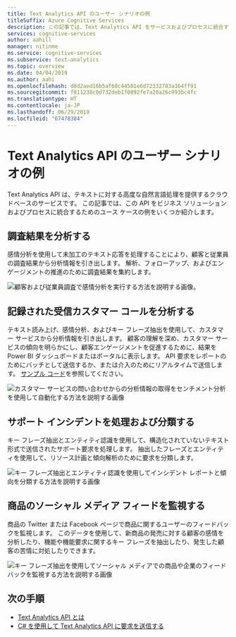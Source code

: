 ```yaml
---
title: Text Analytics API のユーザー シナリオの例
titleSuffix: Azure Cognitive Services
description: この記事では、Text Analytics API をサービスおよびプロセスに統合するための一般的なシナリオをいくつか確認できます。
services: cognitive-services
author: aahill
manager: nitinme
ms.service: cognitive-services
ms.subservice: text-analytics
ms.topic: overview
ms.date: 04/04/2019
ms.author: aahi
ms.openlocfilehash: d8d2aed16b5af60c44501e6d72332783a164ff91
ms.sourcegitcommit: f811238c0d732deb1f0892fe7a20a26c993bc4fc
ms.translationtype: HT
ms.contentlocale: ja-JP
ms.lasthandoff: 06/29/2019
ms.locfileid: "67478384"
---
```

# <a name="example-user-scenarios-for-the-text-analytics-api"></a>Text Analytics API のユーザー シナリオの例

Text Analytics API は、テキストに対する高度な自然言語処理を提供するクラウドベースのサービスです。 この記事では、この API をビジネス ソリューションおよびプロセスに統合するためのユース ケースの例をいくつか紹介します。 

## <a name="analyze-survey-results"></a>調査結果を分析する

感情分析を使用して未加工のテキスト応答を処理することにより、顧客と従業員の調査結果から分析情報を引き出します。 解析、フォローアップ、およびエンゲージメントの推進のために調査結果を集約します。

![顧客および従業員調査で感情分析を実行する方法を説明する画像。](media/use-cases/survey-results.svg)

## <a name="analyze-recorded-inbound-customer-calls"></a>記録された受信カスタマー コールを分析する

テキスト読み上げ、感情分析、およびキー フレーズ抽出を使用して、カスタマー サービスから分析情報を引き出します。 顧客の理解を深め、カスタマー サービスの傾向を明らかにし、顧客エンゲージメントを促進するために、結果を Power BI ダッシュボードまたはポータルに表示します。 API 要求をレポートのためにバッチとして送信するか、または介入のためにリアルタイムで送信します。 [サンプル コード](https://github.com/rlagh2/callcenteranalytics)を参照してください。

![カスタマー サービスの問い合わせからの分析情報の取得をセンチメント分析を使用して自動化する方法を説明する画像](media/use-cases/azure-inbound.svg)

## <a name="process-and-categorize-support-incidents"></a>サポート インシデントを処理および分類する

キー フレーズ抽出とエンティティ認識を使用して、構造化されていないテキスト形式で送信されたサポート要求を処理します。 抽出したフレーズとエンティティを使用して、リソース計画と傾向解析のために要求を分類します。

![キー フレーズ抽出とエンティティ認識を使用してインシデント レポートと傾向を分類する方法を説明する画像](media/use-cases/support-incidents.svg)

## <a name="monitor-your-products-social-media-feeds"></a>商品のソーシャル メディア フィードを監視する

商品の Twitter または Facebook ページで商品に関するユーザーのフィードバックを監視します。 このデータを使用して、新商品の発売に対する顧客の感情を分析したり、機能や機能要求に関するキー フレーズを抽出したり、発生した顧客の苦情に対処したりできます。

![キー フレーズ抽出を使用してソーシャル メディアでの商品や企業のフィードバックを監視する方法を説明する画像](media/use-cases/social-feed.svg)

## <a name="next-steps"></a>次の手順

* [Text Analytics API とは](overview.md)
* [C# を使用して Text Analytics API に要求を送信する](quickstarts/csharp.md)
